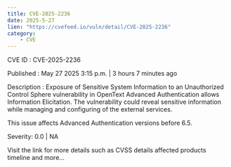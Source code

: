 ```yaml
---
title: CVE-2025-2236
date: 2025-5-27
lien: "https://cvefeed.io/vuln/detail/CVE-2025-2236"
category:
    - CVE
---
```


CVE ID : CVE-2025-2236

Published :  May 27
2025
3:15 p.m. | 3 hours
7 minutes ago

Description : Exposure of Sensitive System Information to an Unauthorized Control Sphere vulnerability in OpenText Advanced Authentication allows Information Elicitation. The vulnerability could reveal sensitive information while managing and configuring of the external services.

This issue affects Advanced Authentication versions before 6.5.

Severity: 0.0 | NA

Visit the link for more details
such as CVSS details
affected products
timeline
and more...
